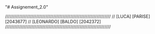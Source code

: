 "# Assignement_2.0" 


////////////////////////////////////////////////////////////////////
// [LUCA] [PARISE] [2043677]
// [LEONARDO] [BALDO] [2042372]
////////////////////////////////////////////////////////////////////